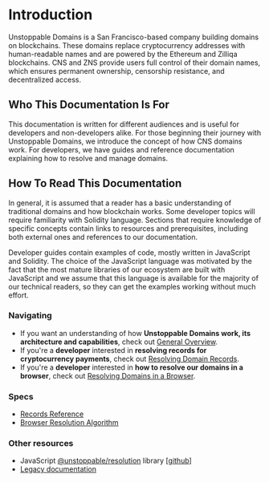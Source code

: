 # Introduction

Unstoppable Domains is a San Francisco-based company building domains on blockchains. These domains replace cryptocurrency addresses with human-readable names and are powered by the Ethereum and Zilliqa blockchains. CNS and ZNS provide users full control of their domain names, which ensures permanent ownership, censorship resistance, and decentralized access.

## Who This Documentation Is For

This documentation is written for different audiences and is useful for developers and non-developers alike. For those beginning their journey with Unstoppable Domains, we introduce the concept of how CNS domains work. For developers, we have guides and reference documentation explaining how to resolve and manage domains.

## How To Read This Documentation

In general, it is assumed that a reader has a basic understanding of traditional domains and how blockchain works. Some developer topics will require familiarity with Solidity language. Sections that require knowledge of specific concepts contain links to resources and prerequisites, including both external ones and references to our documentation.

Developer guides contain examples of code, mostly written in JavaScript and Solidity. The choice of the JavaScript language was motivated by the fact that the most mature libraries of our ecosystem are built with JavaScript and we assume that this language is available for the majority of our technical readers, so they can get the examples working without much effort.

### Navigating

* If you want an understanding of how **Unstoppable Domains work, its architecture and capabilities**, check out [General Overview](domain-registry-essentials/architecture-overview.md).
* If you're a **developer** interested in **resolving records for cryptocurrency payments**, check out [Resolving Domain Records](domain-registry-essentials/resolving-domain-records.md).
* If you're a **developer** interested in **how to resolve our domains in a browser**, check out [Resolving Domains in a Browser](browser-resolution/resolving-domains-in-a-browser.md).

### Specs

* [Records Reference](domain-registry-essentials/reference.md)
* [Browser Resolution Algorithm](browser-resolution/browser-resolution-algorithm.md)

### Other resources

* JavaScript [@unstoppable/resolution](https://www.npmjs.com/package/@unstoppabledomains/resolution) library \[[github](https://github.com/unstoppabledomains/resolution)\]
* [Legacy documentation](https://docs.unstoppabledomains.com/)

